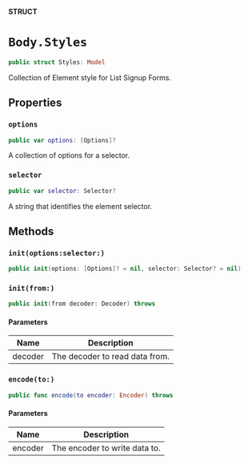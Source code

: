 **STRUCT**

# `Body.Styles`

```swift
public struct Styles: Model
```

Collection of Element style for List Signup Forms.

## Properties
### `options`

```swift
public var options: [Options]?
```

A collection of options for a selector.

### `selector`

```swift
public var selector: Selector?
```

A string that identifies the element selector.

## Methods
### `init(options:selector:)`

```swift
public init(options: [Options]? = nil, selector: Selector? = nil)
```

### `init(from:)`

```swift
public init(from decoder: Decoder) throws
```

#### Parameters

| Name | Description |
| ---- | ----------- |
| decoder | The decoder to read data from. |

### `encode(to:)`

```swift
public func encode(to encoder: Encoder) throws
```

#### Parameters

| Name | Description |
| ---- | ----------- |
| encoder | The encoder to write data to. |